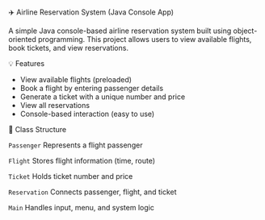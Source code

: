 ✈️ Airline Reservation System (Java Console App)

A simple Java console-based airline reservation system built using object-oriented programming. This project allows users to view available flights, book tickets, and view reservations.

💡 Features

- View available flights (preloaded)
- Book a flight by entering passenger details
- Generate a ticket with a unique number and price
- View all reservations
- Console-based interaction (easy to use)

🧱 Class Structure
 
`Passenger`  Represents a flight passenger            

`Flight`     Stores flight information (time, route)  

 `Ticket`     Holds ticket number and price    
        
 `Reservation` Connects passenger, flight, and ticket  
 
 `Main`       Handles input, menu, and system logic